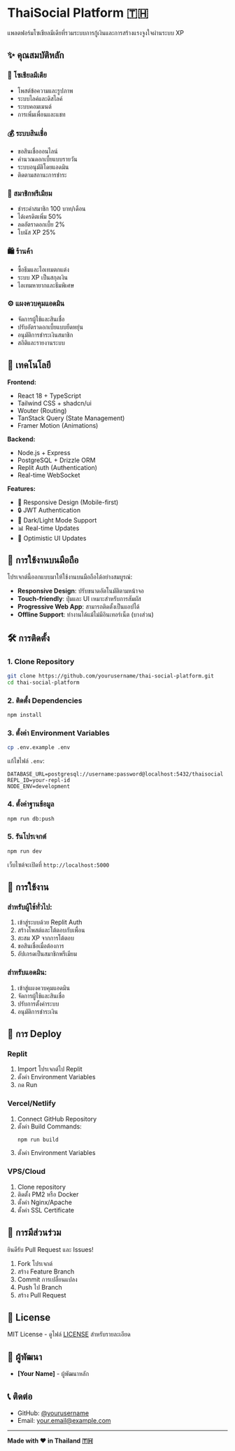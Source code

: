 # ThaiSocial Platform 🇹🇭

แพลตฟอร์มโซเชียลมีเดียที่รวมระบบการกู้เงินและการสร้างแรงจูงใจผ่านระบบ XP

## ✨ คุณสมบัติหลัก

### 📱 โซเชียลมีเดีย
- โพสต์ข้อความและรูปภาพ
- ระบบไลค์และดิสไลค์
- ระบบคอมเมนต์
- การเพิ่มเพื่อนและแชท

### 💰 ระบบสินเชื่อ
- ขอสินเชื่อออนไลน์
- คำนวณดอกเบี้ยแบบรายวัน
- ระบบอนุมัติโดยแอดมิน
- ติดตามสถานะการชำระ

### 👑 สมาชิกพรีเมียม
- ชำระค่าสมาชิก 100 บาท/เดือน
- ได้เครดิตเพิ่ม 50%
- ลดอัตราดอกเบี้ย 2%
- โบนัส XP 25%

### 🛍️ ร้านค้า
- ซื้อธีมและไอเทมตกแต่ง
- ระบบ XP เป็นสกุลเงิน
- ไอเทมหายากและธีมพิเศษ

### ⚙️ แผงควบคุมแอดมิน
- จัดการผู้ใช้และสินเชื่อ
- ปรับอัตราดอกเบี้ยแบบยืดหยุ่น
- อนุมัติการชำระเงินสมาชิก
- สถิติและรายงานระบบ

## 🚀 เทคโนโลยี

**Frontend:**
- React 18 + TypeScript
- Tailwind CSS + shadcn/ui
- Wouter (Routing)
- TanStack Query (State Management)
- Framer Motion (Animations)

**Backend:**
- Node.js + Express
- PostgreSQL + Drizzle ORM
- Replit Auth (Authentication)
- Real-time WebSocket

**Features:**
- 📱 Responsive Design (Mobile-first)
- 🔒 JWT Authentication
- 🎨 Dark/Light Mode Support
- 📊 Real-time Updates
- 💾 Optimistic UI Updates

## 📱 การใช้งานบนมือถือ

โปรเจกต์นี้ออกแบบมาให้ใช้งานบนมือถือได้อย่างสมบูรณ์:

- **Responsive Design**: ปรับขนาดอัตโนมัติตามหน้าจอ
- **Touch-friendly**: ปุ่มและ UI เหมาะสำหรับการสัมผัส
- **Progressive Web App**: สามารถติดตั้งเป็นแอปได้
- **Offline Support**: ทำงานได้แม้ไม่มีอินเทอร์เน็ต (บางส่วน)

## 🛠️ การติดตั้ง

### 1. Clone Repository
```bash
git clone https://github.com/yourusername/thai-social-platform.git
cd thai-social-platform
```

### 2. ติดตั้ง Dependencies
```bash
npm install
```

### 3. ตั้งค่า Environment Variables
```bash
cp .env.example .env
```

แก้ไขไฟล์ `.env`:
```env
DATABASE_URL=postgresql://username:password@localhost:5432/thaisocial
REPL_ID=your-repl-id
NODE_ENV=development
```

### 4. ตั้งค่าฐานข้อมูล
```bash
npm run db:push
```

### 5. รันโปรเจกต์
```bash
npm run dev
```

เว็บไซต์จะเปิดที่ `http://localhost:5000`

## 📝 การใช้งาน

### สำหรับผู้ใช้ทั่วไป:
1. เข้าสู่ระบบด้วย Replit Auth
2. สร้างโพสต์และโต้ตอบกับเพื่อน
3. สะสม XP จากการโต้ตอบ
4. ขอสินเชื่อเมื่อต้องการ
5. อัปเกรดเป็นสมาชิกพรีเมียม

### สำหรับแอดมิน:
1. เข้าสู่แผงควบคุมแอดมิน
2. จัดการผู้ใช้และสินเชื่อ
3. ปรับการตั้งค่าระบบ
4. อนุมัติการชำระเงิน

## 🚀 การ Deploy

### Replit
1. Import โปรเจกต์ไป Replit
2. ตั้งค่า Environment Variables
3. กด Run

### Vercel/Netlify
1. Connect GitHub Repository
2. ตั้งค่า Build Commands:
   ```bash
   npm run build
   ```
3. ตั้งค่า Environment Variables

### VPS/Cloud
1. Clone repository
2. ติดตั้ง PM2 หรือ Docker
3. ตั้งค่า Nginx/Apache
4. ตั้งค่า SSL Certificate

## 🤝 การมีส่วนร่วม

ยินดีรับ Pull Request และ Issues!

1. Fork โปรเจกต์
2. สร้าง Feature Branch
3. Commit การเปลี่ยนแปลง
4. Push ไป Branch
5. สร้าง Pull Request

## 📄 License

MIT License - ดูไฟล์ [LICENSE](LICENSE) สำหรับรายละเอียด

## 👥 ผู้พัฒนา

- **[Your Name]** - ผู้พัฒนาหลัก

## 📞 ติดต่อ

- GitHub: [@yourusername](https://github.com/yourusername)
- Email: your.email@example.com

---

**Made with ❤️ in Thailand 🇹🇭**